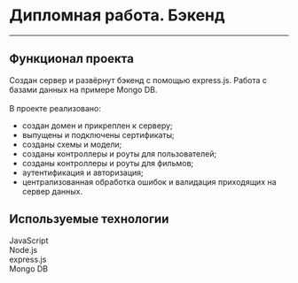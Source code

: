 # Дипломная работа. Бэкенд
------

## Функционал проекта

 Создан сервер и развёрнут бэкенд с помощью express.js. Работа с базами данных на примере Mongo DB.
<br/>  
В проекте реализовано:

* создан домен и прикреплен к серверу;
* выпущены и подключены сертификаты;  
* созданы схемы и модели;
* созданы контроллеры и роуты для пользователей;
* созданы контроллеры и роуты для фильмов;
* аутентификация и авторизация;
* централизованная обработка ошибок и валидация приходящих на сервер данных.

## Используемые технологии
  

JavaScript    
Node.js  
express.js  
Mongo DB  
